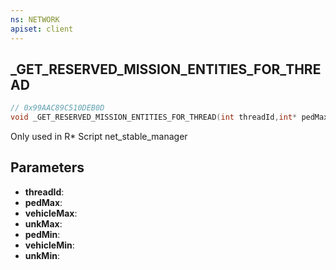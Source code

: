 ```yaml
---
ns: NETWORK
apiset: client
---
```

## _GET_RESERVED_MISSION_ENTITIES_FOR_THREAD

```c
// 0x99AAC89C510DEB0D
void _GET_RESERVED_MISSION_ENTITIES_FOR_THREAD(int threadId,int* pedMax,int* vehicleMax,int* unkMax,int* pedMin,int* vehicleMin,int* unkMin);
```

Only used in R* Script net_stable_manager

## Parameters
* **threadId**:
* **pedMax**:
* **vehicleMax**:
* **unkMax**:
* **pedMin**:
* **vehicleMin**:
* **unkMin**:
